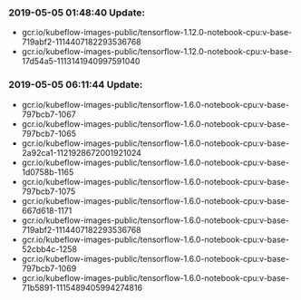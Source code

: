 ### 2019-05-05 01:48:40 Update:

- gcr.io/kubeflow-images-public/tensorflow-1.12.0-notebook-cpu:v-base-719abf2-1114407182293536768
- gcr.io/kubeflow-images-public/tensorflow-1.12.0-notebook-cpu:v-base-17d54a5-1113141940997591040
### 2019-05-05 06:11:44 Update:

- gcr.io/kubeflow-images-public/tensorflow-1.6.0-notebook-cpu:v-base-797bcb7-1067
- gcr.io/kubeflow-images-public/tensorflow-1.6.0-notebook-cpu:v-base-797bcb7-1065
- gcr.io/kubeflow-images-public/tensorflow-1.6.0-notebook-cpu:v-base-2a92ca1-1121928672001921024
- gcr.io/kubeflow-images-public/tensorflow-1.6.0-notebook-cpu:v-base-1d0758b-1165
- gcr.io/kubeflow-images-public/tensorflow-1.6.0-notebook-cpu:v-base-797bcb7-1075
- gcr.io/kubeflow-images-public/tensorflow-1.6.0-notebook-cpu:v-base-667d618-1171
- gcr.io/kubeflow-images-public/tensorflow-1.6.0-notebook-cpu:v-base-719abf2-1114407182293536768
- gcr.io/kubeflow-images-public/tensorflow-1.6.0-notebook-cpu:v-base-52cbb4c-1258
- gcr.io/kubeflow-images-public/tensorflow-1.6.0-notebook-cpu:v-base-797bcb7-1069
- gcr.io/kubeflow-images-public/tensorflow-1.6.0-notebook-cpu:v-base-71b5891-1115489405994274816
